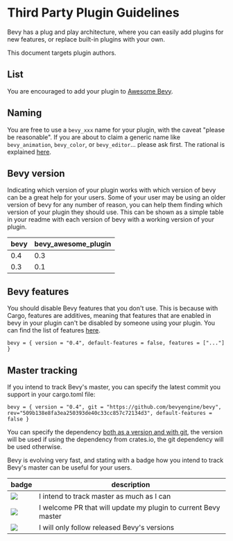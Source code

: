 # Third Party Plugin Guidelines

Bevy has a plug and play architecture, where you can easily add plugins for new features, or replace built-in plugins with your own.

This document targets plugin authors.

## List

You are encouraged to add your plugin to [Awesome Bevy](https://github.com/bevyengine/awesome-bevy).

## Naming

You are free to use a `bevy_xxx` name for your plugin, with the caveat "please be reasonable". If you are about to claim a generic name like `bevy_animation`, `bevy_color`, or `bevy_editor`... please ask first. The rational is explained [here](https://github.com/bevyengine/bevy/discussions/1202#discussioncomment-258907).

## Bevy version

Indicating which version of your plugin works with which version of bevy can be a great help for your users. Some of your user may be using an older version of bevy for any number of reason, you can help them finding which version of your plugin they should use. This can be shown as a simple table in your readme with each version of bevy with a working version of your plugin.

|bevy|bevy_awesome_plugin|
|---|---|
|0.4|0.3|
|0.3|0.1|

## Bevy features

You should disable Bevy features that you don't use. This is because with Cargo, features are additives, meaning that features that are enabled in bevy in your plugin can't be disabled by someone using your plugin. You can find the list of features [here](cargo_features.md).
```
bevy = { version = "0.4", default-features = false, features = ["..."] }
```

## Master tracking

If you intend to track Bevy's master, you can specify the latest commit you support in your cargo.toml file:
```
bevy = { version = "0.4", git = "https://github.com/bevyengine/bevy", rev="509b138e8fa3ea250393de40c33cc857c72134d3", default-features = false }
```
You can specify the dependency [both as a version and with git](https://doc.rust-lang.org/cargo/reference/specifying-dependencies.html#multiple-locations), the version will be used if using the dependency from crates.io, the git dependency will be used otherwise.

Bevy is evolving very fast, and stating with a badge how you intend to track Bevy's master can be useful for your users.

|badge|description|
|-|-|
|![](https://img.shields.io/badge/Bevy%20tracking-master-green)|I intend to track master as much as I can|
|![](https://img.shields.io/badge/Bevy%20tracking-PR%20welcome-yellow)|I welcome PR that will update my plugin to current Bevy master|
|![](https://img.shields.io/badge/Bevy%20tracking-released%20version-blue)|I will only follow released Bevy's versions|


